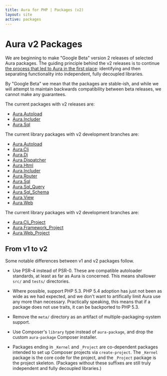 ```yaml
---
title: Aura for PHP | Packages (v2)
layout: site
active: packages
---
```


Aura v2 Packages
================

We are beginning to make "Google Beta" version 2 releases of selected Aura packages.  The guiding principle behind the v2 releases is to continue [the process that led to Aura in the first place](/packages): identifying and then separating functionality into independent, fully decoupled libraries.

By "Google Beta" we mean that the packages are stable-ish, and while we will attempt to maintain backwards compatibility between beta releases, we cannot make any guarantees.

The current packages with v2 releases are:

- [Aura.Autoload](https://github.com/auraphp/Aura.Autoload/releases)
- [Aura.Includer](https://github.com/auraphp/Aura.Includer/releases)
- [Aura.Sql](https://github.com/auraphp/Aura.Sql/releases)

The current library packages with v2 development branches are:

- [Aura.Autoload](https://github.com/auraphp/Aura.Autoload/tree/develop-2)
- [Aura.Cli](https://github.com/auraphp/Aura.Cli/tree/develop-2)
- [Aura.Di](https://github.com/auraphp/Aura.Di/tree/develop-2)
- [Aura.Dispatcher](https://github.com/auraphp/Aura.Dispatcher)
- [Aura.Html](https://github.com/auraphp/Aura.Html)
- [Aura.Includer](https://github.com/auraphp/Aura.Includer)
- [Aura.Router](https://github.com/auraphp/Aura.Router/tree/develop-2)
- [Aura.Sql](https://github.com/auraphp/Aura.Sql/tree/develop-2)
- [Aura.Sql_Query](https://github.com/auraphp/Aura.Sql_Query)
- [Aura.Sql_Schema](https://github.com/auraphp/Aura.Sql_Schema)
- [Aura.View](https://github.com/auraphp/Aura.View/tree/develop-2)
- [Aura.Web](https://github.com/auraphp/Aura.Web/tree/develop-2)

The current library packages with v2 development branches are:

- [Aura.Cli_Project](https://github.com/auraphp/Aura.Cli_Project)
- [Aura.Framework_Project](https://github.com/auraphp/Aura.Framework_Project)
- [Aura.Web_Project](https://github.com/auraphp/Aura.Web_Project)


From v1 to v2
-------------

Some notable differences between v1 and v2 packages follow.

- Use PSR-4 instead of PSR-0. These are compatible autoloader standards, at least as far as Aura is concerned.  This means shallower `src/` and `tests/` directories.

- Where possible, support PHP 5.3. PHP 5.4 adoption has just not been as wide as we had expected, and we don't want to artifically limit Aura use any more than necessary. Practically speaking, this means that if a package does not use traits, it can be backported to PHP 5.3.

- Remove the `meta/` directory as an artifact of multiple-packaging-system support.

- Use Composer's `library` type instead of `aura-package`, and drop the custom `aura-package` Composer installer.

- Packages ending in `_Kernel` and `_Project` are co-dependent packages intended to set up Composer projects via `create-project`.  The `_Kernel` package is the core code for the project, and the `_Project` package is the project skeleton.  (Packages without these suffixes are still truly independent and fully decoupled libraries.)
